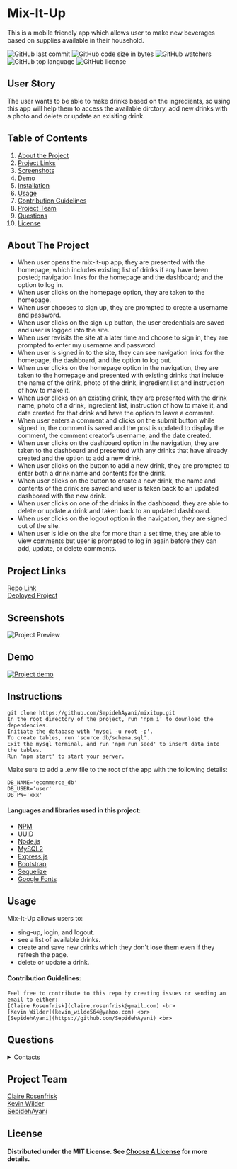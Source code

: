 # Mix-It-Up
This is a mobile friendly app which allows user to make new beverages based on supplies available in their household.

![GitHub last commit](https://img.shields.io/github/last-commit/SepidehAyani/mixitup)  ![GitHub code size in bytes](https://img.shields.io/github/languages/code-size/SepidehAyani/mixitup)  ![GitHub watchers](https://img.shields.io/github/watchers/SepidehAyani/mixitup?label=Watch&style=social)  ![GitHub top language](https://img.shields.io/github/languages/top/SepidehAyani/mixitup)  ![GitHub license](https://img.shields.io/badge/license-MIT-blueyellow) <br> 
## User Story 
The user wants to be able to make drinks based on the ingredients, so using this app will help them to access the available dirctory, add new drinks with a photo and delete or update an exisiting drink.

## Table of Contents 
1. [About the Project](#About-The-Project)
1. [Project Links](#Project-Links)
1. [Screenshots](#Screenshots)
1. [Demo](#Demo)
1. [Installation](#Installation)
1. [Usage](#Usage)
1. [Contribution Guidelines](#Contribution-Guidelines)
1. [Project Team](#Project-Team)
1. [Questions](#Questions)
1. [License](#License)

## About The Project

- When user opens the mix-it-up app, they are presented with the homepage, which includes existing list of drinks if any have been posted; navigation links for the homepage and the dashboard; and the option to log in.
- When user clicks on the homepage option, they are taken to the homepage.
- When user chooses to sign up, they are prompted to create a username and password.
- When user clicks on the sign-up button, the user credentials are saved and user is logged into the site.
- When user revisits the site at a later time and choose to sign in, they are prompted to enter my username and password.
- When user is signed in to the site, they can see navigation links for the homepage, the dashboard, and the option to log out.
- When user clicks on the homepage option in the navigation, they are taken to the homepage and presented with existing drinks that include the name of the drink, photo of the drink, ingredient list and instruction of how to make it.
- When user clicks on an existing drink, they are presented with the drink name, photo of a drink, ingredient list, instruction of how to make it, and date created for that drink and have the option to leave a comment.
- When user enters a comment and clicks on the submit button while signed in, the comment is saved and the post is updated to display the comment, the comment creator’s username, and the date created.
- When user clicks on the dashboard option in the navigation, they are taken to the dashboard and presented with any drinks that have already created and the option to add a new drink.
- When user clicks on the button to add a new drink, they are prompted to enter both a drink name and contents for the drink.
- When user clicks on the button to create a new drink, the name and contents of the drink are saved and user is taken back to an updated dashboard with the new drink.
- When user clicks on one of the drinks in the dashboard, they are able to delete or update a drink and taken back to an updated dashboard.
- When user clicks on the logout option in the navigation, they are signed out of the site.
- When user is idle on the site for more than a set time, they are able to view comments but user is prompted to log in again before they can add, update, or delete comments.


## Project Links
[Repo Link](https://github.com/SepidehAyani/mixitup) <br>
[Deployed Project](https://mixitupapp.herokuapp.com/)

## Screenshots
![Project Preview](assets/img/overview.png)

## Demo
[![Project demo](assets/img/demo.png)](assets/img/demo.mov)

## Instructions

```
git clone https://github.com/SepidehAyani/mixitup.git
In the root directory of the project, run 'npm i' to download the dependencies.
Initiate the database with 'mysql -u root -p'.
To create tables, run 'source db/schema.sql'.
Exit the mysql terminal, and run 'npm run seed' to insert data into the tables.
Run 'npm start' to start your server.
```
Make sure to add a .env file to the root of the app with the following details:
```
DB_NAME='ecommerce_db'
DB_USER='user'
DB_PW='xxx'
```
#### Languages and libraries used in this project:
- <a href="https://www.npmjs.com/">NPM</a>
- <a href="https://www.npmjs.com/package/uuid">UUID</a>
- <a href="https://nodejs.org/">Node.js</a>
- <a href="https://www.npmjs.com/package/mysql2">MySQL2</a>
- <a href="https://www.npmjs.com/package/express">Express.js</a>
- <a href="https://getbootstrap.com/">Bootstrap</a>
- <a href="https://sequelize.org/">Sequelize</a>
- <a href="https://fonts.google.com/">Google Fonts</a>

## Usage
Mix-It-Up allows users to:
- sing-up, login, and logout.
- see a list of available drinks.
- create and save new drinks which they don't lose them even if they refresh the page.
- delete or update a drink.

#### Contribution Guidelines:
```  
Feel free to contribute to this repo by creating issues or sending an email to either:
[Claire Rosenfrisk](claire.rosenfrisk@gmail.com) <br>
[Kevin Wilder](kevin_wilde564@yahoo.com) <br>
[SepidehAyani](https://github.com/SepidehAyani) <br>
```

## Questions
<details>
    <summary>Contacts</summary>
    claire.rosenfrisk@gmail.com <br>
    kevin_wilde564@yahoo.com <br>
    sepid.ayani@gmail.com <br>
</details>

## Project Team
[Claire Rosenfrisk](claire.rosenfrisk@gmail.com) <br>
[Kevin Wilder](kevin_wilde564@yahoo.com) <br>
[SepidehAyani](https://github.com/SepidehAyani) <br>

## License
#### Distributed under the MIT License. See [Choose A License](https://choosealicense.com/) for more details.